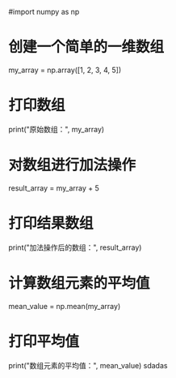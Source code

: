 #import numpy as np

# 创建一个简单的一维数组
my_array = np.array([1, 2, 3, 4, 5])

# 打印数组
print("原始数组：", my_array)

# 对数组进行加法操作
result_array = my_array + 5

# 打印结果数组
print("加法操作后的数组：", result_array)

# 计算数组元素的平均值
mean_value = np.mean(my_array)

# 打印平均值
print("数组元素的平均值：", mean_value) sdadas
